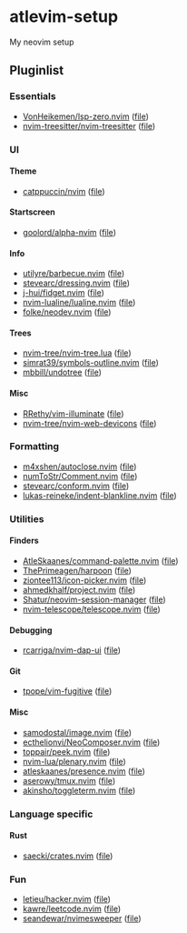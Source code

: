 # atlevim-setup
My neovim setup


## Pluginlist

### Essentials
- [VonHeikemen/lsp-zero.nvim](https://github.com/VonHeikemen/lsp-zero.nvim) ([file](lua/plugins/lspzero.lua))
- [nvim-treesitter/nvim-treesitter](https://github.com/nvim-treesitter/nvim-treesitter) ([file](lua/plugins/treesitter.lua))


### UI
#### Theme
- [catppuccin/nvim](https://github.com/catppuccin/nvim) ([file](lua/plugins/catppuccin.lua))
#### Startscreen
- [goolord/alpha-nvim](https://github.com/goolord/alpha-nvim) ([file](lua/plugins/alpha-nvim.lua))
#### Info
- [utilyre/barbecue.nvim](https://github.com/utilyre/barbecue.nvim) ([file](lua/plugins/barbecue.lua))
- [stevearc/dressing.nvim](https://github.com/stevearc/dressing.nvim) ([file](lua/plugins/dressing.lua))
- [j-hui/fidget.nvim](https://github.com/j-hui/fidget.nvim) ([file](lua/plugins/fidget.lua))
- [nvim-lualine/lualine.nvim](https://github.com/nvim-lualine/lualine.nvim) ([file](lua/plugins/lualine.lua))
- [folke/neodev.nvim](https://github.com/folke/neodev.nvim) ([file](lua/plugins/neodev.lua))
#### Trees
- [nvim-tree/nvim-tree.lua](https://github.com/nvim-tree/nvim-tree.lua) ([file](lua/plugins/nvim-tree.lua))
- [simrat39/symbols-outline.nvim](https://github.com/simrat39/symbols-outline.nvim) ([file](lua/plugins/symbols-outline.lua))
- [mbbill/undotree](https://github.com/mbbill/undotree) ([file](lua/plugins/undotree.lua))
#### Misc
- [RRethy/vim-illuminate](https://github.com/RRethy/vim-illuminate) ([file](lua/plugins/vim-illuminate.lua))
- [nvim-tree/nvim-web-devicons](https://github.com/nvim-tree/nvim-web-devicons) ([file](lua/plugins/nvim-web-devicons.lua))


### Formatting
- [m4xshen/autoclose.nvim](https://github.com/m4xshen/autoclose.nvim) ([file](lua/plugins/autoclose.lua))
- [numToStr/Comment.nvim](https://github.com/numToStr/Comment.nvim) ([file](lua/plugins/comment.lua))
- [stevearc/conform.nvim](https://github.com/stevearc/conform.nvim) ([file](lua/plugins/conform.lua))
- [lukas-reineke/indent-blankline.nvim](https://github.com/lukas-reineke/indent-blankline.nvim) ([file](lua/plugins/indent-blankline.lua))


### Utilities
#### Finders
- [AtleSkaanes/command-palette.nvim](https://github.com/AtleSkaanes/command-palette.nvim) ([file](lua/plugins/command-palette.lua))
- [ThePrimeagen/harpoon](https://github.com/ThePrimeagen/harpoon) ([file](lua/plugins/harpoon.lua))
- [ziontee113/icon-picker.nvim](https://github.com/ziontee113/icon-picker.nvim) ([file](lua/plugins/icon-picker.lua))
- [ahmedkhalf/project.nvim](https://github.com/ahmedkhalf/project.nvim) ([file](lua/plugins/project-nvim.lua))
- [Shatur/neovim-session-manager](https://github.com/Shatur/neovim-session-manager) ([file](lua/plugins/session-manager.lua))
- [nvim-telescope/telescope.nvim](https://github.com/nvim-telescope/telescope.nvim) ([file](lua/plugins/telescope.lua))
#### Debugging
- [rcarriga/nvim-dap-ui](https://github.com/rcarriga/nvim-dap-ui) ([file](lua/plugins/dap.lua))
#### Git
- [tpope/vim-fugitive](https://github.com/tpope/vim-fugitive) ([file](lua/plugins/vim-fugitive.lua))
#### Misc
- [samodostal/image.nvim](https://github.com/samodostal/image.nvim) ([file](lua/plugins/image.lua))
- [ecthelionvi/NeoComposer.nvim](https://github.com/ecthelionvi/NeoComposer.nvim) ([file](lua/plugins/neo-composer.lua))
- [toppair/peek.nvim](https://github.com/toppair/peek.nvim) ([file](lua/plugins/peek.lua))
- [nvim-lua/plenary.nvim](https://github.com/nvim-lua/plenary.nvim) ([file](lua/plugins/plenary.lua))
- [atleskaanes/presence.nvim](https://github.com/atleskaanes/presence.nvim) ([file](lua/plugins/presence.lua))
- [aserowy/tmux.nvim](https://github.com/aserowy/tmux.nvim) ([file](lua/plugins/tmux.lua))
- [akinsho/toggleterm.nvim](https://github.com/akinsho/toggleterm.nvim) ([file](lua/plugins/toggleterm.lua))

### Language specific
#### Rust
- [saecki/crates.nvim](https://github.com/saecki/crates.nvim) ([file](lua/plugins/crates.lua))


### Fun
- [letieu/hacker.nvim](https://github.com/letieu/hacker.nvim) ([file](lua/plugins/hacker.lua))
- [kawre/leetcode.nvim](https://github.com/kawre/leetcode.nvim) ([file](lua/plugins/leetcode.lua))
- [seandewar/nvimesweeper](https://github.com/seandewar/nvimesweeper) ([file](lua/plugins/nvimesweeper.lua))
